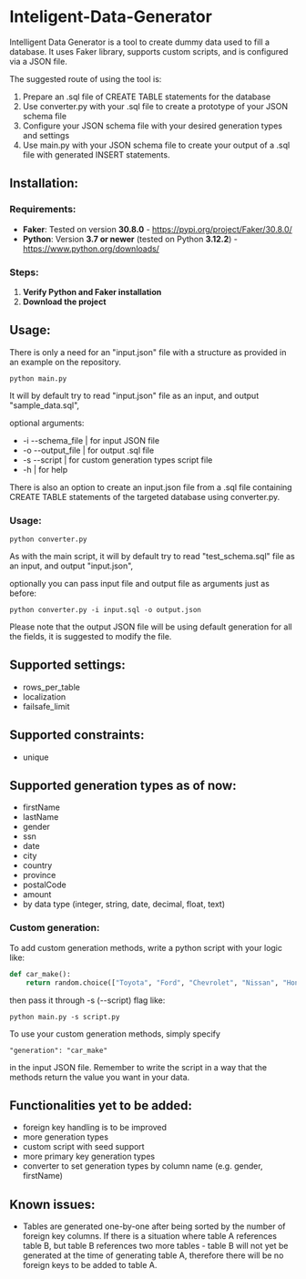 # Inteligent-Data-Generator

Intelligent Data Generator is a tool to create dummy data used to fill a database. It uses Faker library, supports custom scripts, and is configured via a JSON file.

The suggested route of using the tool is:
1. Prepare an .sql file of CREATE TABLE statements for the database
2. Use converter.py with your .sql file to create a prototype of your JSON schema file
3. Configure your JSON schema file with your desired generation types and settings
4. Use main.py with your JSON schema file to create your output of a .sql file with generated INSERT statements.

## Installation:

### Requirements:
- **Faker**: Tested on version **30.8.0** - https://pypi.org/project/Faker/30.8.0/
- **Python**: Version **3.7 or newer** (tested on Python **3.12.2**) - https://www.python.org/downloads/

### Steps:

1. **Verify Python and Faker installation**
2. **Download the project**
  
## Usage:

There is only a need for an "input.json" file with a structure as provided in an example on the repository.

```
python main.py
```
It will by default try to read "input.json" file as an input, and output "sample_data.sql",

optional arguments:
- -i --schema_file | for input JSON file 
- -o --output_file | for output .sql file
- -s --script | for custom generation types script file
- -h | for help

There is also an option to create an input.json file from a .sql file containing CREATE TABLE statements of the targeted database using converter.py.

### Usage:

```
python converter.py
```
As with the main script, it will by default try to read "test_schema.sql" file as an input, and output "input.json",

optionally you can pass input file and output file as arguments just as before: 

```
python converter.py -i input.sql -o output.json
```

Please note that the output JSON file will be using default generation for all the fields, it is suggested to modify the file.

## Supported settings:
- rows_per_table
- localization
- failsafe_limit

## Supported constraints:
- unique

## Supported generation types as of now:
- firstName
- lastName
- gender
- ssn
- date
- city
- country
- province
- postalCode
- amount
- by data type (integer, string, date, decimal, float, text)

### Custom generation:
To add custom generation methods, write a python script with your logic like:

```python
def car_make():
    return random.choice(["Toyota", "Ford", "Chevrolet", "Nissan", "Honda", "Jeep", "Dodge", "Subaru", "Hyundai", "BMW"])
```

 then pass it through -s (--script) flag like:
```
python main.py -s script.py
```
To use your custom generation methods, simply specify 
```
"generation": "car_make"
```
in the input JSON file. Remember to write the script in a way that the methods return the value you want in your data.

## Functionalities yet to be added:
- foreign key handling is to be improved
- more generation types
- custom script with seed support
- more primary key generation types
- converter to set generation types by column name (e.g. gender, firstName)

## Known issues:
- Tables are generated one-by-one after being sorted by the number of foreign key columns. If there is a situation where table A references table B, but table B references two more tables - table B will not yet be generated at the time of generating table A, therefore there will be no foreign keys to be added to table A.
